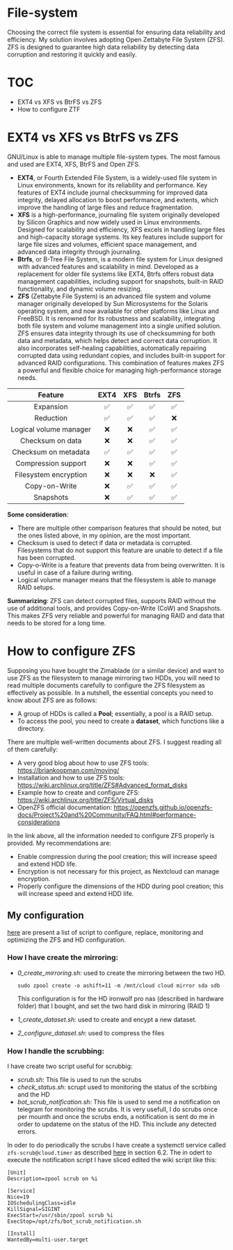 # File-system
Choosing the correct file system is essential for ensuring data reliability and efficiency. 
My solution involves adopting Open Zettabyte File System (ZFS). ZFS is designed to guarantee high data reliability by detecting data corruption and restoring it quickly and easily.

# TOC
 - EXT4 vs XFS vs BtrFS vs ZFS
 - How to configure ZTF


# EXT4 vs XFS vs BtrFS vs ZFS
GNU/Linux is able to manage multiple file-system types. The most famous and used are EXT4, XFS, BtrFS and Open ZFS.

- **EXT4**, or Fourth Extended File System, is a widely-used file system in Linux environments, known for its reliability and performance. Key features of EXT4 include journal checksumming for improved data integrity, delayed allocation to boost performance, and extents, which improve the handling of large files and reduce fragmentation.
- **XFS** is a high-performance, journaling file system originally developed by Silicon Graphics and now widely used in Linux environments.
  Designed for scalability and efficiency, XFS excels in handling large files and high-capacity storage systems.
  Its key features include support for large file sizes and volumes, efficient space management, and advanced data integrity through journaling.
- **Btrfs**, or B-Tree File System, is a modern file system for Linux designed with advanced features and scalability in mind.
  Developed as a replacement for older file systems like EXT4, Btrfs offers robust data management capabilities, including support for snapshots, built-in RAID functionality, and dynamic volume resizing.
- **ZFS** (Zettabyte File System) is an advanced file system and volume manager originally developed by Sun Microsystems for the Solaris operating system, and now available for other platforms like Linux and FreeBSD. It is renowned for its robustness and scalability, integrating both file system and volume management into a single unified solution. ZFS ensures data integrity through its use of checksumming for both data and metadata, which helps detect and correct data corruption. It also incorporates self-healing capabilities, automatically repairing corrupted data using redundant copies, and includes built-in support for advanced RAID configurations. This combination of features makes ZFS a powerful and flexible choice for managing high-performance storage needs.

<div align="center">
 
|       Feature          |  EXT4  |   XFS   | Btrfs  |  ZFS  |
|:----------------------:|:------:|:-------:|:------:|:-----:|
| Expansion              |   ✅   |   ✅    |   ✅   |  ✅   |
| Reduction              |   ✅   |   ✅    |   ✅   |  ❌   |
| Logical volume manager |   ❌   |   ❌    |   ✅   |  ✅   |
| Checksum on data       |   ❌   |   ❌    |   ✅   |  ✅   |
| Checksum on metadata   |   ✅   |   ✅    |   ✅   |  ✅   |
| Compression support    |   ❌   |   ❌    |   ✅   |  ✅   |
| Filesystem encryption  |   ❌   |   ❌    |   ❌   |  ✅   |
| Copy-on-Write          |   ❌   |   ✅    |   ✅   |  ✅   |
| Snapshots              |   ❌   |   ✅    |   ✅   |  ✅   |

</div>

**Some consideration**: 
- There are multiple other comparison features that should be noted, but the ones listed above, in my opinion, are the most important.
- Checksum is used to detect if data or metadata is corrupted. Filesystems that do not support this feature are unable to detect if a file has been corrupted.
- Copy-o-Write is a feature that prevents data from being overwritten. It is useful in case of a failure during writing. 
- Logical volume manager means that the filesystem is able to manage RAID setups.

**Summarizing**:
ZFS can detect corrupted files, supports RAID without the use of additional tools, and provides Copy-on-Write (CoW) and Snapshots. This makes ZFS very reliable and powerful for managing RAID and data that needs to be stored for a long time.

# How to configure ZFS 
Supposing you have bought the Zimablade (or a similar device) and want to use ZFS as the filesystem to manage mirroring two HDDs, you will need to read multiple documents carefully to configure the ZFS filesystem as effectively as possible.
In a nutshell, the essential concepts you need to know about ZFS are as follows:
- A group of HDDs is called a **Pool**; essentially, a pool is a RAID setup.
- To access the pool, you need to create a **dataset**, which functions like a directory.

There are multiple well-written documents about ZFS. I suggest reading all of them carefully:
- A very good blog about how to use ZFS tools: https://briankoopman.com/moving/
- Installation and how to use ZFS tools: https://wiki.archlinux.org/title/ZFS#Advanced_format_disks
- Example how to create and configure ZFS: https://wiki.archlinux.org/title/ZFS/Virtual_disks
- OpenZFS official documentation: https://openzfs.github.io/openzfs-docs/Project%20and%20Community/FAQ.html#performance-considerations

In the link above, all the information needed to configure ZFS properly is provided. My recommendations are:
- Enable compression during the pool creation; this will increase speed and extend HDD life.
- Encryption is not necessary for this project, as Nextcloud can manage encryption.
- Properly configure the dimensions of the HDD during pool creation; this will increase speed and extend HDD life.

## My configuration
[here](https://github.com/dariosharp/selfCloudTips/tree/main/file-system/scripts) are present a list of script to configure, replace, monitoring and optimizing the ZFS and HD configuration. 
### How I have create the mirroring:
- *0_create_mirroring.sh*: used to create the mirroring between the two HD.
  
  `sudo zpool create -o ashift=11 -m /mnt/cloud cloud mirror sda sdb`
  
  This configuration is for the HD ironwolf pro nas (described in hardware folder) that I bought, and set the two hard disk in mirroring (RAID 1)
- *1_create_dataset.sh*: used to create and encypt a new dataset.
- *2_configure_dataset.sh*: used to compress the files
### How I handle the scrubbing:
I have create two script useful for scrubbig:
- *scrub.sh*: This file is used to run the scrubs
- *check_status.sh*: scrupt used to monitoring the status of the scrbbing and the HD
- *bot_scrub_notification.sh*: This file is used to send me a notification on telegram for monitoring the scrubs. It is very usefull, I do scrubs once per mounth and once the scrubs ends, a notification is sent do me in order to updateme on the status of the HD. This include any detected errors.

In oder to do periodically the scrubs I have create a systemctl service called `zfs-scrub@cloud.timer` as described [here](https://wiki.archlinux.org/title/ZFS#Advanced_format_disks) in section 6.2. The in odert to execute the notification script I have sliced edited the wiki script like this:
```
[Unit]
Description=zpool scrub on %i

[Service]
Nice=19
IOSchedulingClass=idle
KillSignal=SIGINT
ExecStart=/usr/sbin/zpool scrub %i
ExecStop=/opt/zfs/bot_scrub_notification.sh 

[Install]
WantedBy=multi-user.target
```










